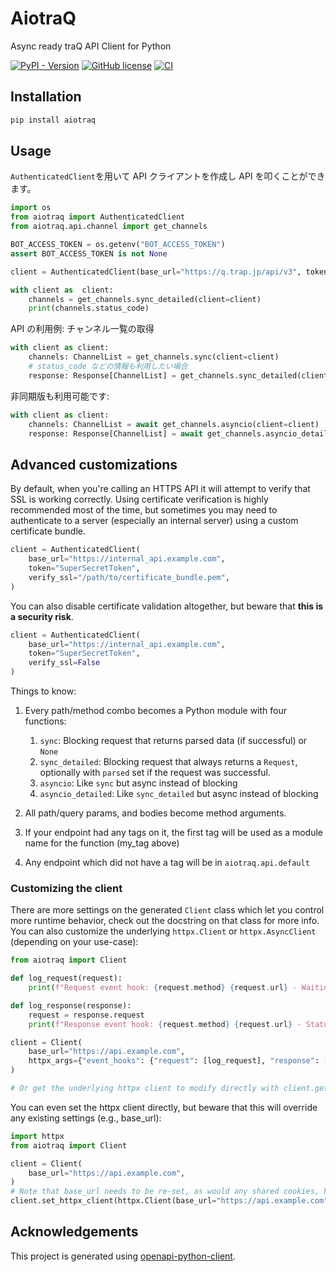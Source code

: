 # AiotraQ

Async ready traQ API Client for Python

[![PyPI - Version](https://img.shields.io/pypi/v/aiotraq)](https://pypi.org/project/aiotraq/)
[![GitHub license](https://img.shields.io/badge/license-MIT-blue.svg)](https://github.com/toshi-pono/aiotraq/blob/main/LICENSE)
[![CI](https://github.com/toshi-pono/aiotraq/actions/workflows/ci.yml/badge.svg)](https://github.com/toshi-pono/aiotraq/actions/workflows/ci.yml)

## Installation

```bash
pip install aiotraq
```

## Usage

`AuthenticatedClient`を用いて API クライアントを作成し API を叩くことができます。

```python
import os
from aiotraq import AuthenticatedClient
from aiotraq.api.channel import get_channels

BOT_ACCESS_TOKEN = os.getenv("BOT_ACCESS_TOKEN")
assert BOT_ACCESS_TOKEN is not None

client = AuthenticatedClient(base_url="https://q.trap.jp/api/v3", token=BOT_ACCESS_TOKEN)

with client as  client:
    channels = get_channels.sync_detailed(client=client)
    print(channels.status_code)
```

API の利用例: チャンネル一覧の取得

```python
with client as client:
    channels: ChannelList = get_channels.sync(client=client)
    # status_code などの情報も利用したい場合
    response: Response[ChannelList] = get_channels.sync_detailed(client=client)
```

非同期版も利用可能です:

```python
with client as client:
    channels: ChannelList = await get_channels.asyncio(client=client)
    response: Response[ChannelList] = await get_channels.asyncio_detailed(client=client)
```

## Advanced customizations

By default, when you're calling an HTTPS API it will attempt to verify that SSL is working correctly. Using certificate verification is highly recommended most of the time, but sometimes you may need to authenticate to a server (especially an internal server) using a custom certificate bundle.

```python
client = AuthenticatedClient(
    base_url="https://internal_api.example.com",
    token="SuperSecretToken",
    verify_ssl="/path/to/certificate_bundle.pem",
)
```

You can also disable certificate validation altogether, but beware that **this is a security risk**.

```python
client = AuthenticatedClient(
    base_url="https://internal_api.example.com",
    token="SuperSecretToken",
    verify_ssl=False
)
```

Things to know:

1. Every path/method combo becomes a Python module with four functions:

   1. `sync`: Blocking request that returns parsed data (if successful) or `None`
   1. `sync_detailed`: Blocking request that always returns a `Request`, optionally with `parsed` set if the request was successful.
   1. `asyncio`: Like `sync` but async instead of blocking
   1. `asyncio_detailed`: Like `sync_detailed` but async instead of blocking

1. All path/query params, and bodies become method arguments.
1. If your endpoint had any tags on it, the first tag will be used as a module name for the function (my_tag above)
1. Any endpoint which did not have a tag will be in `aiotraq.api.default`

### Customizing the client

There are more settings on the generated `Client` class which let you control more runtime behavior, check out the docstring on that class for more info. You can also customize the underlying `httpx.Client` or `httpx.AsyncClient` (depending on your use-case):

```python
from aiotraq import Client

def log_request(request):
    print(f"Request event hook: {request.method} {request.url} - Waiting for response")

def log_response(response):
    request = response.request
    print(f"Response event hook: {request.method} {request.url} - Status {response.status_code}")

client = Client(
    base_url="https://api.example.com",
    httpx_args={"event_hooks": {"request": [log_request], "response": [log_response]}},
)

# Or get the underlying httpx client to modify directly with client.get_httpx_client() or client.get_async_httpx_client()
```

You can even set the httpx client directly, but beware that this will override any existing settings (e.g., base_url):

```python
import httpx
from aiotraq import Client

client = Client(
    base_url="https://api.example.com",
)
# Note that base_url needs to be re-set, as would any shared cookies, headers, etc.
client.set_httpx_client(httpx.Client(base_url="https://api.example.com", proxies="http://localhost:8030"))
```

## Acknowledgements

This project is generated using [openapi-python-client](https://github.com/openapi-generators/openapi-python-client).

